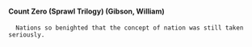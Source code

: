 #### Count Zero (Sprawl Trilogy) (Gibson, William)
      Nations so benighted that the concept of nation was still taken seriously.

